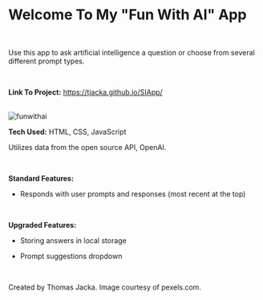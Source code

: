 # Welcome To My "Fun With AI" App

<br>


Use this app to ask artificial intelligence a question or choose from several different prompt types. 

<br>

**Link To Project:** https://tjacka.github.io/SIApp/

<br>

<img src="https://i.ibb.co/HXV9ckx/funwithai.jpg" alt="funwithai" border="0">

<br>

**Tech Used:** HTML, CSS, JavaScript

Utilizes data from the open source API, OpenAI. 

<br> 

**Standard Features:**

- Responds with user prompts and responses (most recent at the top) 

<br>

**Upgraded Features:**

- Storing answers in local storage

- Prompt suggestions dropdown

<br>

Created by Thomas Jacka. Image courtesy of pexels.com.


